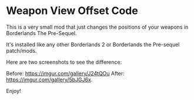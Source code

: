 # Weapon View Offset Code

This is a very small mod that just changes the positions of your weapons in Borderlands The Pre-Sequel.

It's installed like any other Borderlands 2 or Borderlands the Pre-sequel patch/mods.

Here are two screenshots to see the difference:

Before: https://imgur.com/gallery/J24tQOu
After: https://imgur.com/gallery/5bJGJ6x.

Enjoy!